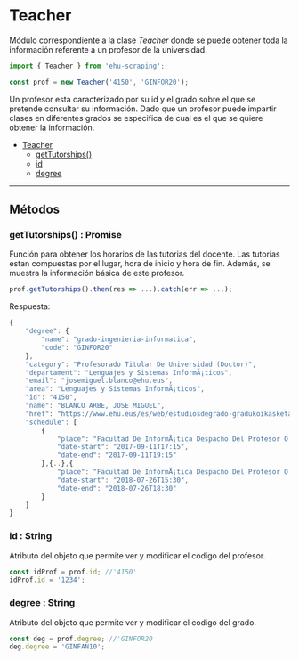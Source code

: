 # Teacher
Módulo correspondiente a la clase *Teacher* donde se puede obtener toda la información referente a un profesor de la universidad.

```javascript
import { Teacher } from 'ehu-scraping';

const prof = new Teacher('4150', 'GINFOR20');
```

Un profesor esta caracterizado por su id y el grado sobre el que se pretende consultar su información. Dado que un profesor puede impartir clases en diferentes grados se especifica de cual es el que se quiere obtener la información.

- [Teacher](#teacher)
	- [getTutorships()](#gettutorships-promise)
	- [id](#id-string)
	- [degree](#degree-string)

---
## Métodos

### getTutorships() : Promise

Función para obtener los horarios de las tutorias del docente. Las tutorias estan compuestas por el lugar, hora de inicio y hora de fin.
Además, se muestra la información básica de este profesor.

```javascript
prof.getTutorships().then(res => ...).catch(err => ...);
```

Respuesta:
```javascript
{
    "degree": {
        "name": "grado-ingenieria-informatica",
        "code": "GINFOR20"
    },
    "category": "Profesorado Titular De Universidad (Doctor)",
    "departament": "Lenguajes y Sistemas InformÃ¡ticos",
    "email": "josemiguel.blanco@ehu.eus",
    "area": "Lenguajes y Sistemas InformÃ¡ticos",
    "id": "4150",
    "name": "BLANCO ARBE, JOSE MIGUEL",
    "href": "https://www.ehu.eus/es/web/estudiosdegrado-gradukoikasketak/grado-ingenieria-informatica-profesorado?p_redirect=consultaTutorias&p_anyo_acad=20170&p_idp=4150",
    "schedule": [
        {
            "place": "Facultad De InformÃ¡tica Despacho Del Profesor O Profesora - 234",
            "date-start": "2017-09-11T17:15",
            "date-end": "2017-09-11T19:15"
        },{..},{
            "place": "Facultad De InformÃ¡tica Despacho Del Profesor O Profesora - 234",
            "date-start": "2018-07-26T15:30",
            "date-end": "2018-07-26T18:30"
        }
    ]
}
```

### id : String
Atributo del objeto que permite ver y modificar el codigo del profesor.

```javascript
const idProf = prof.id; //'4150'
idProf.id = '1234';
```
### degree : String
Atributo del objeto que permite ver y modificar el codigo del grado.

```javascript
const deg = prof.degree; //'GINFOR20
deg.degree = 'GINFAN10';
```
